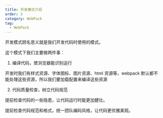 ```yaml
---
title: 开发模式介绍
order: 3
category: WebPack
tag:
  - WebPack
---
```


开发模式顾名思义就是我们开发代码时使用的模式。

这个模式下我们主要做两件事：

1. 编译代码，使浏览器能识别运行

开发时我们有样式资源、字体图标、图片资源、html 资源等，webpack 默认都不能处理这些资源，所以我们要加载配置来编译这些资源

2. 代码质量检查，树立代码规范

提前检查代码的一些隐患，让代码运行时能更加健壮。

提前检查代码规范和格式，统一团队编码风格，让代码更优雅美观。
